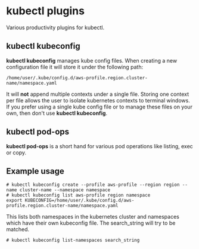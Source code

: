 # kubectl plugins

Various productivity plugins for kubectl.

## kubectl kubeconfig

**kubectl kubeconfig** manages kube config files. When creating a new configuration file it will store it under the following path:
```
/home/user/.kube/config.d/aws-profile.region.cluster-name/namespace.yaml
```
It will **not** append multiple contexts under a single file. Storing one context per file allows the user to isolate kubernetes contexts to terminal windows.
If you prefer using a single kube config file or to manage these files on your own, then don't use **kubectl kubeconfig**.

## kubectl pod-ops

**kubectl pod-ops** is a short hand for various pod operations like listing, exec or copy.

## Example usage
```
# kubectl kubeconfig create --profile aws-profile --region region --name cluster-name --namespace namespace
# kubectl kubeconfig list aws-profile region namespace
export KUBECONFIG=/home/user/.kube/config.d/aws-profile.region.cluster-name/namespace.yaml
```

This lists both namespaces in the kubernetes cluster and namespaces which have their own kubeconfig file. The search_string will try to be matched.
```
# kubectl kubeconfig list-namespaces search_string
```
